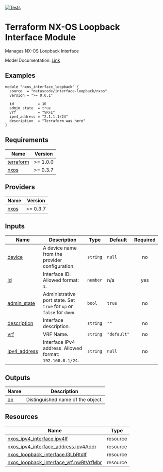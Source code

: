 <!-- BEGIN_TF_DOCS -->
[![Tests](https://github.com/netascode/terraform-nxos-interface-loopback/actions/workflows/test.yml/badge.svg)](https://github.com/netascode/terraform-nxos-interface-loopback/actions/workflows/test.yml)

# Terraform NX-OS Loopback Interface Module

Manages NX-OS Loopback Interface

Model Documentation: [Link](https://developer.cisco.com/docs/cisco-nexus-3000-and-9000-series-nx-api-rest-sdk-user-guide-and-api-reference-release-9-3x/#!configuring-a-loopback-interface)

## Examples

```hcl
module "nxos_interface_loopback" {
  source  = "netascode/interface-loopback/nxos"
  version = ">= 0.0.1"

  id           = 10
  admin_state  = true
  vrf          = "VRF1"
  ipv4_address = "2.1.1.1/24"
  description  = "Terraform was here"
}
```

## Requirements

| Name | Version |
|------|---------|
| <a name="requirement_terraform"></a> [terraform](#requirement\_terraform) | >= 1.0.0 |
| <a name="requirement_nxos"></a> [nxos](#requirement\_nxos) | >= 0.3.7 |

## Providers

| Name | Version |
|------|---------|
| <a name="provider_nxos"></a> [nxos](#provider\_nxos) | >= 0.3.7 |

## Inputs

| Name | Description | Type | Default | Required |
|------|-------------|------|---------|:--------:|
| <a name="input_device"></a> [device](#input\_device) | A device name from the provider configuration. | `string` | `null` | no |
| <a name="input_id"></a> [id](#input\_id) | Interface ID. Allowed format: `1`. | `number` | n/a | yes |
| <a name="input_admin_state"></a> [admin\_state](#input\_admin\_state) | Administrative port state. Set `true` for `up` or `false` for `down`. | `bool` | `true` | no |
| <a name="input_description"></a> [description](#input\_description) | Interface description. | `string` | `""` | no |
| <a name="input_vrf"></a> [vrf](#input\_vrf) | VRF Name. | `string` | `"default"` | no |
| <a name="input_ipv4_address"></a> [ipv4\_address](#input\_ipv4\_address) | Interface IPv4 address. Allowed format: `192.168.0.1/24`. | `string` | `null` | no |

## Outputs

| Name | Description |
|------|-------------|
| <a name="output_dn"></a> [dn](#output\_dn) | Distinguished name of the object. |

## Resources

| Name | Type |
|------|------|
| [nxos_ipv4_interface.ipv4If](https://registry.terraform.io/providers/netascode/nxos/latest/docs/resources/ipv4_interface) | resource |
| [nxos_ipv4_interface_address.ipv4Addr](https://registry.terraform.io/providers/netascode/nxos/latest/docs/resources/ipv4_interface_address) | resource |
| [nxos_loopback_interface.l3LbRtdIf](https://registry.terraform.io/providers/netascode/nxos/latest/docs/resources/loopback_interface) | resource |
| [nxos_loopback_interface_vrf.nwRtVrfMbr](https://registry.terraform.io/providers/netascode/nxos/latest/docs/resources/loopback_interface_vrf) | resource |
<!-- END_TF_DOCS -->